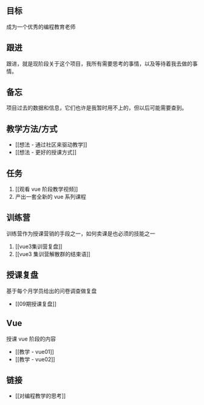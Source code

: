 ## 目标
成为一个优秀的编程教育老师


## 跟进
跟进，就是现阶段关于这个项目，我所有需要思考的事情，以及等待着我去做的事情。

## 备忘
项目过去的数据和信息，它们也许是我暂时用不上的，但以后可能需要查到。


## 教学方法/方式

- [[想法 - 通过社区来驱动教学]]
- [[想法 - 更好的授课方式]]

## 任务
1. [[观看 vue 阶段教学视频]]
2. 产出一套全新的 vue 系列课程



## 训练营
训练营作为授课营销的手段之一，如何卖课是也必须的技能之一

1. [[vue3集训营复盘]]
2. [[vue3 集训营解散群的结束语]]


## 授课复盘
基于每个月学员给出的问卷调查做复盘

- [[09期授课复盘]]



## Vue 
授课 vue 阶段的内容
- [[教学 - vue01]]
- [[教学 - vue02]]


## 链接
- [[对编程教学的思考]]